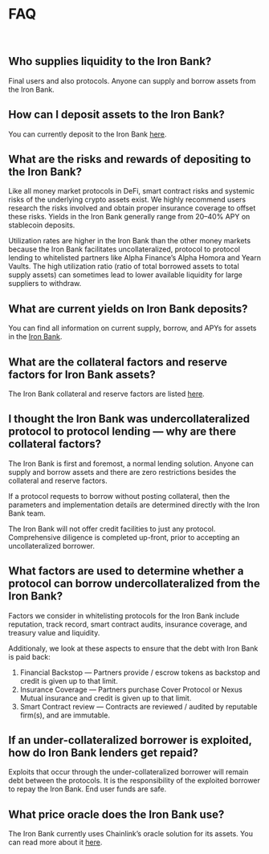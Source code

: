 # FAQ

&nbsp;

## Who supplies liquidity to the Iron Bank?

Final users and also protocols. Anyone can supply and borrow assets from the Iron Bank.

## **How can I deposit assets to the Iron Bank?**

You can currently deposit to the Iron Bank [here](https://yearn.finance/#/ironbank).

## What are the risks and rewards of depositing to the Iron Bank?

Like all money market protocols in DeFi, smart contract risks and systemic risks of the underlying crypto assets exist. We highly recommend users research the risks involved and obtain proper insurance coverage to offset these risks. Yields in the Iron Bank generally range from 20–40% APY on stablecoin deposits.

Utilization rates are higher in the Iron Bank than the other money markets because the Iron Bank facilitates uncollateralized, protocol to protocol lending to whitelisted partners like Alpha Finance’s Alpha Homora and Yearn Vaults. The high utilization ratio \(ratio of total borrowed assets to total supply assets\) can sometimes lead to lower available liquidity for large suppliers to withdraw.

## What are current yields on Iron Bank deposits?

You can find all information on current supply, borrow, and APYs for assets in the [Iron Bank](https://yearn.finance/#/ironbank).

## What are the collateral factors and reserve factors for Iron Bank assets?

The Iron Bank collateral and reserve factors are listed [here](https://docs.yearn.finance/getting-started/products/iron-bank/interest-rate-model).

## I thought the Iron Bank was undercollateralized protocol to protocol lending — why are there collateral factors?

The Iron Bank is first and foremost, a normal lending solution. Anyone can supply and borrow assets and there are zero restrictions besides the collateral and reserve factors.

If a protocol requests to borrow without posting collateral, then the parameters and implementation details are determined directly with the Iron Bank team.

The Iron Bank will not offer credit facilities to just any protocol. Comprehensive diligence is completed up-front, prior to accepting an uncollateralized borrower.

## What factors are used to determine whether a protocol can borrow undercollateralized from the Iron Bank?

Factors we consider in whitelisting protocols for the Iron Bank include reputation, track record, smart contract audits, insurance coverage, and treasury value and liquidity.

Additionaly, we look at these aspects to ensure that the debt with Iron Bank is paid back:

1. Financial Backstop — Partners provide / escrow tokens as backstop and credit is given up to that limit.
2. Insurance Coverage — Partners purchase Cover Protocol or Nexus Mutual insurance and credit is given up to that limit.
3. Smart Contract review — Contracts are reviewed / audited by reputable firm\(s\), and are immutable.

## If an under-collateralized borrower is exploited, how do Iron Bank lenders get repaid?

Exploits that occur through the under-collateralized borrower will remain debt between the protocols. It is the responsibility of the exploited borrower to repay the Iron Bank. End user funds are safe.

## What price oracle does the Iron Bank use?

The Iron Bank currently uses Chainlink’s oracle solution for its assets. You can read more about it [here](price-oracle.md).
